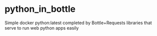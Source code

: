 # python_in_bottle
Simple docker python:latest completed by Bottle+Requests libraries that serve to run web python apps easily
